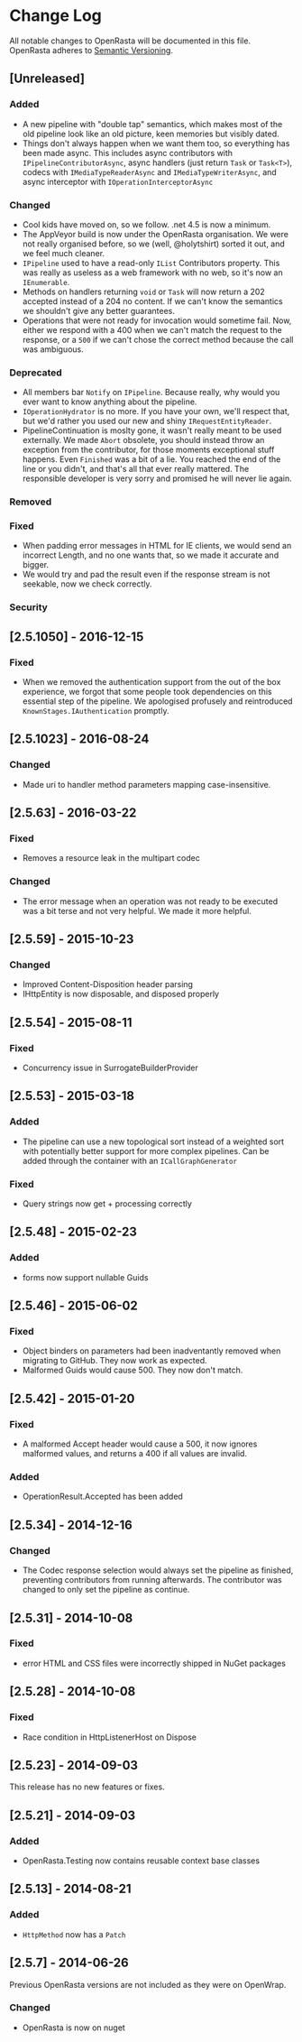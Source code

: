 ﻿# Change Log
All notable changes to OpenRasta will be documented in this file.
OpenRasta adheres to [Semantic Versioning](http://semver.org/).

## [Unreleased]
### Added
 - A new pipeline with "double tap" semantics, which makes most of the old pipeline
   look like an old picture, keen memories but visibly dated.
 - Things don't always happen when we want them too, so everything has been made
   async. This includes async contributors with `IPipelineContributorAsync`, async
   handlers (just return `Task` or `Task<T>`), codecs with `IMediaTypeReaderAsync`
   and `IMediaTypeWriterAsync`, and async interceptor with `IOperationInterceptorAsync`

### Changed
 - Cool kids have moved on, so we follow. .net 4.5 is now a minimum.
 - The AppVeyor build is now under the OpenRasta organisation. We were not
   really organised before, so we (well, @holytshirt) sorted it out, and we feel
   much cleaner.
 - `IPipeline` used to have a read-only `IList` Contributors property. This was
   really as useless as a web framework with no web, so it's now an
   `IEnumerable`.
 - Methods on handlers returning `void` or `Task` will now return a 202 accepted
   instead of a 204 no content. If we can't know the semantics we shouldn't give
   any better guarantees.
 - Operations that were not ready for invocation would sometime fail. Now,
   either we respond with a 400 when we can't match the request to the response,
   or a `500` if we can't chose the correct method because the call was ambiguous.


### Deprecated
 - All members bar `Notify` on `IPipeline`. Because really, why would you ever
   want to know anything about the pipeline.
 - `IOperationHydrator` is no more. If you have your own, we'll respect that,
   but we'd rather you used our new and shiny `IRequestEntityReader`.
 - PipelineContinuation is moslty gone, it wasn't really meant to be used externally.
   We made `Abort` obsolete, you should instead throw an exception from the
   contributor, for those moments exceptional stuff happens. Even `Finished` was
   a bit of a lie. You reached the end of the line or you didn't, and that's all
   that ever really mattered. The responsible developer is very sorry and promised
   he will never lie again.

### Removed
### Fixed
 - When padding error messages in HTML for IE clients, we would send an
   incorrect Length, and no one wants that, so we made it accurate and bigger.
 - We would try and pad the result even if the response stream is not seekable,
   now we check correctly.
### Security

## [2.5.1050] - 2016-12-15
### Fixed
 - When we removed the authentication support from the out of the box experience,
   we forgot that some people took dependencies on this essential step of the
   pipeline. We apologised profusely and reintroduced
    `KnownStages.IAuthentication` promptly.

## [2.5.1023] - 2016-08-24
### Changed
 - Made uri to handler method parameters mapping case-insensitive.

## [2.5.63] - 2016-03-22
### Fixed
 - Removes a resource leak in the multipart codec

### Changed
 - The error message when an operation was not ready to be executed was a bit
   terse and not very helpful. We made it more helpful.

## [2.5.59] - 2015-10-23

### Changed
 - Improved Content-Disposition header parsing
 - IHttpEntity is now disposable, and disposed properly

## [2.5.54] - 2015-08-11
### Fixed
 - Concurrency issue in SurrogateBuilderProvider

## [2.5.53] - 2015-03-18
### Added
 - The pipeline can use a new topological sort instead of a weighted sort
   with potentially better support for more complex pipelines. Can be added
   through the container with an `ICallGraphGenerator`

### Fixed
 - Query strings now get + processing correctly

## [2.5.48] - 2015-02-23
### Added
 - forms now support nullable Guids

## [2.5.46] - 2015-06-02
### Fixed
 - Object binders on parameters had been inadventantly removed when
   migrating to GitHub. They now work as expected.
 - Malformed Guids would cause 500. They now don't match.


## [2.5.42] - 2015-01-20
### Fixed
 - A malformed Accept header would cause a 500, it now ignores malformed
   values, and returns a 400 if all values are invalid.

### Added
 - OperationResult.Accepted has been added


## [2.5.34] - 2014-12-16
### Changed
 - The Codec response selection would always set the pipeline as finished,
   preventing contributors from running afterwards. The contributor was changed
   to only set the pipeline as continue.

## [2.5.31] - 2014-10-08
### Fixed
 - error HTML and CSS files were incorrectly shipped in NuGet packages

## [2.5.28] - 2014-10-08
### Fixed
 - Race condition in HttpListenerHost on Dispose

## [2.5.23] - 2014-09-03

This release has no new features or fixes.

## [2.5.21] - 2014-09-03
### Added
 - OpenRasta.Testing now contains reusable context base classes

## [2.5.13] - 2014-08-21
### Added
 - `HttpMethod` now has a `Patch`

## [2.5.7] - 2014-06-26

Previous OpenRasta versions are not included as they were on OpenWrap.

### Changed
 - OpenRasta is now on nuget


